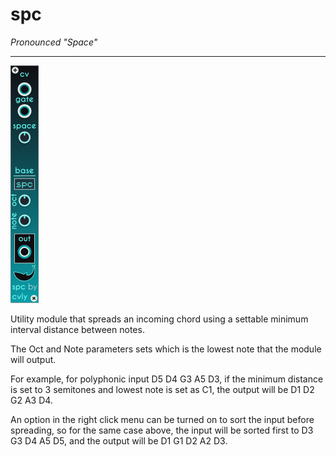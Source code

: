 # spc
_Pronounced "Space"_
***
![spc](./screenshots/spc.png)

Utility module that spreads an incoming chord using a settable minimum interval distance between notes.

The Oct and Note parameters sets which is the lowest note that the module will output.

For example, for polyphonic input D5 D4 G3 A5 D3, if the minimum distance is set to 3 semitones and lowest note is set as C1, the output will be D1 D2 G2 A3 D4.

An option in the right click menu can be turned on to sort the input before spreading, so for the same case above, the input will be sorted first to D3 G3 D4 A5 D5, and the output will be D1 G1 D2 A2 D3.
